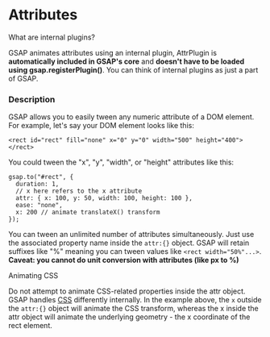 # Attributes

What are internal plugins?

GSAP animates attributes using an internal plugin, AttrPlugin is **automatically included in GSAP's core** and **doesn't have to be loaded using gsap.registerPlugin()**. You can think of internal plugins as just a part of GSAP.

### Description[​](#description "Direct link to Description")

GSAP allows you to easily tween any numeric attribute of a DOM element. For example, let's say your DOM element looks like this:

```
<rect id="rect" fill="none" x="0" y="0" width="500" height="400"></rect>
```

You could tween the "x", "y", "width", or "height" attributes like this:

```
gsap.to("#rect", {
  duration: 1,
  // x here refers to the x attribute
  attr: { x: 100, y: 50, width: 100, height: 100 },
  ease: "none",
  x: 200 // animate translateX() transform
});
```

You can tween an unlimited number of attributes simultaneously. Just use the associated property name inside the `attr:{}` object. GSAP will retain suffixes like "%" meaning you can tween values like `<rect width="50%"...>`.<br />**Caveat: you cannot do unit conversion with attributes (like px to %)**

Animating CSS

Do not attempt to animate CSS-related properties inside the attr object. GSAP handles [CSS](/docs/v3/GSAP/CorePlugins/CSS.md) differently internally. In the example above, the `x` outside the `attr:{}` object will animate the CSS transform, whereas the x inside the attr object will animate the underlying geometry - the x coordinate of the rect element.
